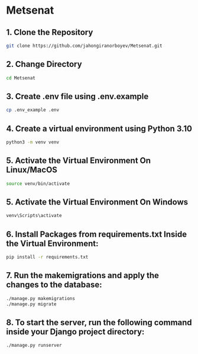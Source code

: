 # Metsenat 

## 1. Clone the Repository
```bash
git clone https://github.com/jahongiranorboyev/Metsenat.git
```
## 2. Change Directory
```bash
cd Metsenat
```
## 3. Create .env file using .env.example
```bash
cp .env_example .env
```
## 4. Create a virtual environment using Python 3.10 
```bash
python3 -m venv venv 
```
## 5. Activate the Virtual Environment On Linux/MacOS
```bash
source venv/bin/activate
```
## 5. Activate the Virtual Environment On Windows
```bash
venv\Scripts\activate
```
## 6. Install Packages from requirements.txt Inside the Virtual Environment:
```bash
pip install -r requirements.txt
```

## 7. Run the makemigrations and apply the changes to the database:
```bash
./manage.py makemigrations
./manage.py migrate
```
## 8. To start the server, run the following command inside your Django project directory:
```bash
./manage.py runserver
```
